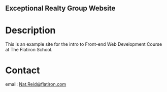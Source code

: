 Exceptional Realty Group Website
---

# Description

This is an example site for the intro to Front-end Web Development Course at The Flatiron School.

# Contact

email: Nat.Reid@flatiron.com
